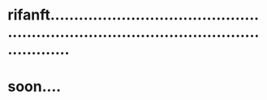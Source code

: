 # rifanft..............................................................................................................
# soon....
